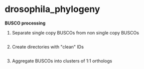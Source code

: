 # drosophila_phylogeny

**BUSCO processing**
1) Separate single copy BUSCOs from non single copy BUSCOs    
```bash

```
2) Create directories with "clean" IDs     
```bash

```     
3) Aggregate BUSCOs into clusters of 1:1 orthologs 
```bash

```
